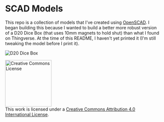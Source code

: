# SCAD Models

This repo is a collection of models that I've created using [OpenSCAD](https://www.openscad.org/).
I began building this because I wanted to build a better more robust version of a D20 Dice Box (that uses 10mm magnets to hold shut) than what I found on Thingverse.  At the time of this README, I haven't yet printed it (I'm still tweaking the model before I print it).

![D20 Dice Box](https://user-images.githubusercontent.com/2284832/56259319-d7e1cc80-608f-11e9-8dd7-731086c8c74a.gif)

<a rel="license" href="http://creativecommons.org/licenses/by/4.0/"><img src="https://mirrors.creativecommons.org/presskit/buttons/88x31/svg/by.svg" width="150"  alt="Creative Commons License" style="border-width:0"/></a><br />This work is licensed under a <a rel="license" href="http://creativecommons.org/licenses/by/4.0/">Creative Commons Attribution 4.0 International License</a>.

